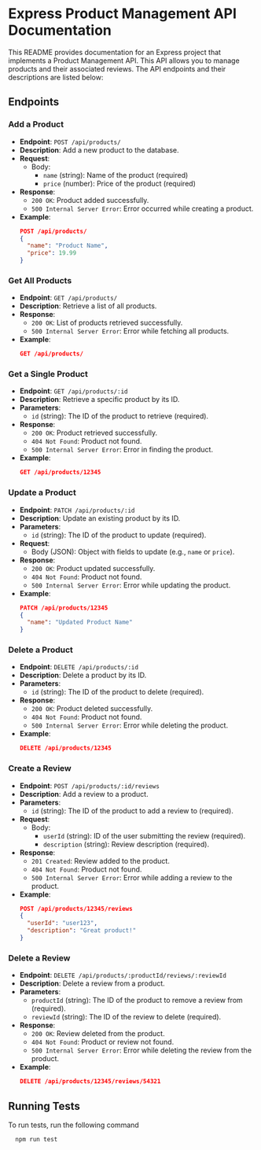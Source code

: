 # Express Product Management API Documentation

This README provides documentation for an Express project that implements a Product Management API. This API allows you to manage products and their associated reviews. The API endpoints and their descriptions are listed below:

## Endpoints

### Add a Product

- **Endpoint**: `POST /api/products/`
- **Description**: Add a new product to the database.
- **Request**:
  - Body:
    - `name` (string): Name of the product (required)
    - `price` (number): Price of the product (required)
- **Response**:
  - `200 OK`: Product added successfully.
  - `500 Internal Server Error`: Error occurred while creating a product.
- **Example**:
  ```json
  POST /api/products/
  {
    "name": "Product Name",
    "price": 19.99
  }
### Get All Products

- **Endpoint**: `GET /api/products/`
- **Description**: Retrieve a list of all products.
- **Response**:
  - `200 OK`: List of products retrieved successfully.
  - `500 Internal Server Error`: Error while fetching all products.
- **Example**:
  ```json
  GET /api/products/
### Get a Single Product

- **Endpoint**: `GET /api/products/:id`
- **Description**: Retrieve a specific product by its ID.
- **Parameters**:
  - `id` (string): The ID of the product to retrieve (required).
- **Response**:
  - `200 OK`: Product retrieved successfully.
  - `404 Not Found`: Product not found.
  - `500 Internal Server Error`: Error in finding the product.
- **Example**:
  ```json
  GET /api/products/12345
### Update a Product

- **Endpoint**: `PATCH /api/products/:id`
- **Description**: Update an existing product by its ID.
- **Parameters**:
  - `id` (string): The ID of the product to update (required).
- **Request**:
  - Body (JSON): Object with fields to update (e.g., `name` or `price`).
- **Response**:
  - `200 OK`: Product updated successfully.
  - `404 Not Found`: Product not found.
  - `500 Internal Server Error`: Error while updating the product.
- **Example**:
  ```json
  PATCH /api/products/12345
  {
    "name": "Updated Product Name"
  }
### Delete a Product

- **Endpoint**: `DELETE /api/products/:id`
- **Description**: Delete a product by its ID.
- **Parameters**:
  - `id` (string): The ID of the product to delete (required).
- **Response**:
  - `200 OK`: Product deleted successfully.
  - `404 Not Found`: Product not found.
  - `500 Internal Server Error`: Error while deleting the product.
- **Example**:
  ```json
  DELETE /api/products/12345
### Create a Review

- **Endpoint**: `POST /api/products/:id/reviews`
- **Description**: Add a review to a product.
- **Parameters**:
  - `id` (string): The ID of the product to add a review to (required).
- **Request**:
  - Body:
    - `userId` (string): ID of the user submitting the review (required).
    - `description` (string): Review description (required).
- **Response**:
  - `201 Created`: Review added to the product.
  - `404 Not Found`: Product not found.
  - `500 Internal Server Error`: Error while adding a review to the product.
- **Example**:
  ```json
  POST /api/products/12345/reviews
  {
    "userId": "user123",
    "description": "Great product!"
  }
### Delete a Review

- **Endpoint**: `DELETE /api/products/:productId/reviews/:reviewId`
- **Description**: Delete a review from a product.
- **Parameters**:
  - `productId` (string): The ID of the product to remove a review from (required).
  - `reviewId` (string): The ID of the review to delete (required).
- **Response**:
  - `200 OK`: Review deleted from the product.
  - `404 Not Found`: Product or review not found.
  - `500 Internal Server Error`: Error while deleting the review from the product.
- **Example**:
  ```json
  DELETE /api/products/12345/reviews/54321

## Running Tests

To run tests, run the following command

```bash
  npm run test
```